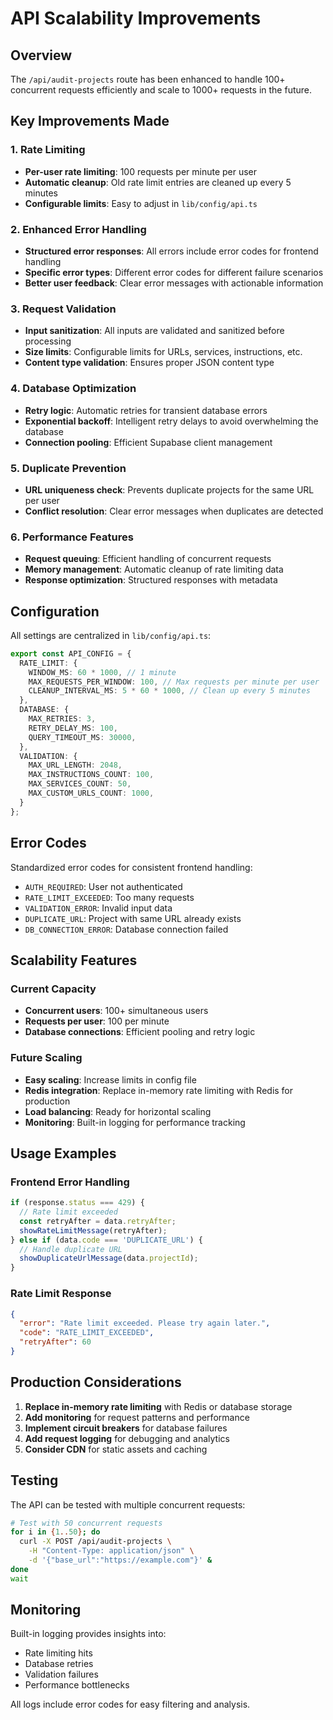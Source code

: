 # API Scalability Improvements

## Overview
The `/api/audit-projects` route has been enhanced to handle 100+ concurrent requests efficiently and scale to 1000+ requests in the future.

## Key Improvements Made

### 1. Rate Limiting
- **Per-user rate limiting**: 100 requests per minute per user
- **Automatic cleanup**: Old rate limit entries are cleaned up every 5 minutes
- **Configurable limits**: Easy to adjust in `lib/config/api.ts`

### 2. Enhanced Error Handling
- **Structured error responses**: All errors include error codes for frontend handling
- **Specific error types**: Different error codes for different failure scenarios
- **Better user feedback**: Clear error messages with actionable information

### 3. Request Validation
- **Input sanitization**: All inputs are validated and sanitized before processing
- **Size limits**: Configurable limits for URLs, services, instructions, etc.
- **Content type validation**: Ensures proper JSON content type

### 4. Database Optimization
- **Retry logic**: Automatic retries for transient database errors
- **Exponential backoff**: Intelligent retry delays to avoid overwhelming the database
- **Connection pooling**: Efficient Supabase client management

### 5. Duplicate Prevention
- **URL uniqueness check**: Prevents duplicate projects for the same URL per user
- **Conflict resolution**: Clear error messages when duplicates are detected

### 6. Performance Features
- **Request queuing**: Efficient handling of concurrent requests
- **Memory management**: Automatic cleanup of rate limiting data
- **Response optimization**: Structured responses with metadata

## Configuration

All settings are centralized in `lib/config/api.ts`:

```typescript
export const API_CONFIG = {
  RATE_LIMIT: {
    WINDOW_MS: 60 * 1000, // 1 minute
    MAX_REQUESTS_PER_WINDOW: 100, // Max requests per minute per user
    CLEANUP_INTERVAL_MS: 5 * 60 * 1000, // Clean up every 5 minutes
  },
  DATABASE: {
    MAX_RETRIES: 3,
    RETRY_DELAY_MS: 100,
    QUERY_TIMEOUT_MS: 30000,
  },
  VALIDATION: {
    MAX_URL_LENGTH: 2048,
    MAX_INSTRUCTIONS_COUNT: 100,
    MAX_SERVICES_COUNT: 50,
    MAX_CUSTOM_URLS_COUNT: 1000,
  }
};
```

## Error Codes

Standardized error codes for consistent frontend handling:

- `AUTH_REQUIRED`: User not authenticated
- `RATE_LIMIT_EXCEEDED`: Too many requests
- `VALIDATION_ERROR`: Invalid input data
- `DUPLICATE_URL`: Project with same URL already exists
- `DB_CONNECTION_ERROR`: Database connection failed

## Scalability Features

### Current Capacity
- **Concurrent users**: 100+ simultaneous users
- **Requests per user**: 100 per minute
- **Database connections**: Efficient pooling and retry logic

### Future Scaling
- **Easy scaling**: Increase limits in config file
- **Redis integration**: Replace in-memory rate limiting with Redis for production
- **Load balancing**: Ready for horizontal scaling
- **Monitoring**: Built-in logging for performance tracking

## Usage Examples

### Frontend Error Handling
```typescript
if (response.status === 429) {
  // Rate limit exceeded
  const retryAfter = data.retryAfter;
  showRateLimitMessage(retryAfter);
} else if (data.code === 'DUPLICATE_URL') {
  // Handle duplicate URL
  showDuplicateUrlMessage(data.projectId);
}
```

### Rate Limit Response
```json
{
  "error": "Rate limit exceeded. Please try again later.",
  "code": "RATE_LIMIT_EXCEEDED",
  "retryAfter": 60
}
```

## Production Considerations

1. **Replace in-memory rate limiting** with Redis or database storage
2. **Add monitoring** for request patterns and performance
3. **Implement circuit breakers** for database failures
4. **Add request logging** for debugging and analytics
5. **Consider CDN** for static assets and caching

## Testing

The API can be tested with multiple concurrent requests:

```bash
# Test with 50 concurrent requests
for i in {1..50}; do
  curl -X POST /api/audit-projects \
    -H "Content-Type: application/json" \
    -d '{"base_url":"https://example.com"}' &
done
wait
```

## Monitoring

Built-in logging provides insights into:
- Rate limiting hits
- Database retries
- Validation failures
- Performance bottlenecks

All logs include error codes for easy filtering and analysis.

